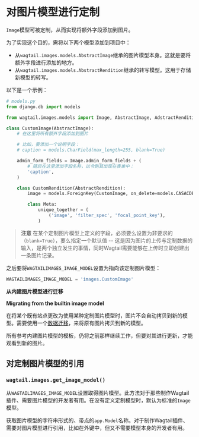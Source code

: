 # 对图片模型进行定制

`Image`模型可被定制，从而实现将额外字段添加到图片。

为了实现这个目的，需将以下两个模型添加到项目中：

+ 从`wagtail.images.models.AbstractImage`继承的图片模型本身。这就是要将额外字段进行添加的地方。
+ 从`wagtail.images.models.AbstractRendition`继承的转写模型。这用于存储新模型的转写。


以下是一个示例：

```python
# models.py
from django.db import models

from wagtail.images.models import Image, AbstractImage, AdstractRendition

class CustomImage(AbstractImage):
    # 在这里将所有额外字段添加到图片

    # 比如，要添加一个说明字段：
    # caption = models.CharField(max_length=255, blank=True)

    admin_form_fields = Image.admin_form_fields + (
        # 随后在这里添加字段名称，以令到其出现在表单中：
        'caption',
    )

    class CustomRendition(AbstractRendition):
        image = models.ForeignKey(CustomImage, on_delete=models.CASACDE, related_name='renditions')

        class Meta:
            unique_together = (
                ('image', 'filter_spec', 'focal_point_key'),
            )
```

> **注意** 在某个定制图片模型上定义的字段，必须要么设置为非要求的（`blank=True`），要么指定一个默认值 -- 这是因为图片的上传与定制数据的输入，是两个独立发生的事情，同时Wagtail需要能够在上传时立即创建出一条图片记录。

之后要将`WAGTAILIMAGES_IMAGE_MODEL`设置为指向该定制图片模型：

```python
WAGTAILIMAGES_IMAGE_MODEL = 'images.CustomImage'
```

__从内建图片模型进行迁移__

__Migrating from the builtin image model__

在将某个既有站点更改为使用某种定制图片模型时，图片不会自动拷贝到新的模型。需要使用一个[数据迁移](https://docs.djangoproject.com/en/stable/topics/migrations/#data-migrations)，来将原有图片拷贝到新的模型。

所有参考内建图片模型的模板，仍将之前那样继续工作，但要对其进行更新，才能观看到新的图片。


## 对定制图片模型的引用

<a name="wagtail.images.get_image_model"></a>
### `wagtail.images.get_image_model()`

从`WAGTAILIMAGES_IMAGE_MODEL`设置取得图片模型。此方法对于那些制作Wagtail插件、需要图片模型的开发者有用。在没有定义定制模型时，默认为标准的`Image`模型。

<a name="wagtail.images.get_image_model_string"></a>

获取图片模型的字符串形式的、带点的`app.Model`名称。对于制作Wagtail插件、需要对图片模型进行引用，比如在外键中，但又不需要模型本身的开发者有用。
